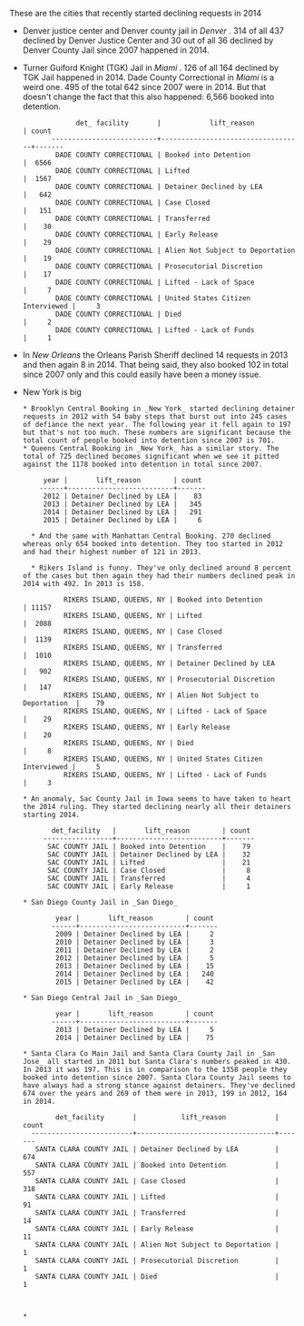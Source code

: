 

These are the cities that recently started declining requests in 2014

 * Denver justice center and Denver county jail  in _Denver_ . 314 of all 437 declined by Denver Justice Center and 30 out of all 36 declined by Denver County Jail since 2007 happened in 2014.
 * Turner Guiford Knight (TGK) Jail in _Miami_ . 126 of all 164 declined by TGK Jail happened in 2014. Dade County Correctional in _Miami_ is a weird one. 495 of the total 642 since 2007 were in 2014. But that doesn't change the fact that this also happened: 6,566 booked into detention.
    
                    det_ facility       |            lift_reason            | count
              --------------------------+-----------------------------------+-------
               DADE COUNTY CORRECTIONAL | Booked into Detention             |  6566
               DADE COUNTY CORRECTIONAL | Lifted                            |  1567
               DADE COUNTY CORRECTIONAL | Detainer Declined by LEA          |   642
               DADE COUNTY CORRECTIONAL | Case Closed                       |   151
               DADE COUNTY CORRECTIONAL | Transferred                       |    30
               DADE COUNTY CORRECTIONAL | Early Release                     |    29
               DADE COUNTY CORRECTIONAL | Alien Not Subject to Deportation  |    19
               DADE COUNTY CORRECTIONAL | Prosecutorial Discretion          |    17
               DADE COUNTY CORRECTIONAL | Lifted - Lack of Space            |     7
               DADE COUNTY CORRECTIONAL | United States Citizen Interviewed |     3
               DADE COUNTY CORRECTIONAL | Died                              |     2
               DADE COUNTY CORRECTIONAL | Lifted - Lack of Funds            |     1
      
   
* In _New Orleans_ the Orleans Parish Sheriff declined 14 requests in 2013 and then again 8 in 2014. That being said, they also booked 102 in total since 2007 only and this could easily have been a money issue.
    
* New York is big
       
      * Brooklyn Central Booking in _New York_ started declining detainer requests in 2012 with 54 baby steps that burst out into 245 cases of defiance the next year. The following year it fell again to 197 but that's not too much. These numbers are significant because the total count of people booked into detention since 2007 is 701.
      * Queens Central Booking in _New York_ has a similar story. The total of 725 declined becomes significant when we see it pitted against the 1178 booked into detention in total since 2007.
        
           year |       lift_reason        | count
          ------+--------------------------+-------
           2012 | Detainer Declined by LEA |    83
           2013 | Detainer Declined by LEA |   345
           2014 | Detainer Declined by LEA |   291
           2015 | Detainer Declined by LEA |     6
              
        * And the same with Manhattan Central Booking. 270 declined whereas only 654 booked into detention. They too started in 2012 and had their highest number of 121 in 2013.
        
        * Rikers Island is funny. They've only declined around 8 percent of the cases but then again they had their numbers declined peak in 2014 with 492. In 2013 is 158.

                RIKERS ISLAND, QUEENS, NY | Booked into Detention             | 11157
                RIKERS ISLAND, QUEENS, NY | Lifted                            |  2088
                RIKERS ISLAND, QUEENS, NY | Case Closed                       |  1139
                RIKERS ISLAND, QUEENS, NY | Transferred                       |  1010
                RIKERS ISLAND, QUEENS, NY | Detainer Declined by LEA          |   902
                RIKERS ISLAND, QUEENS, NY | Prosecutorial Discretion          |   147
                RIKERS ISLAND, QUEENS, NY | Alien Not Subject to Deportation  |    79
                RIKERS ISLAND, QUEENS, NY | Lifted - Lack of Space            |    29
                RIKERS ISLAND, QUEENS, NY | Early Release                     |    20
                RIKERS ISLAND, QUEENS, NY | Died                              |     8
                RIKERS ISLAND, QUEENS, NY | United States Citizen Interviewed |     5
                RIKERS ISLAND, QUEENS, NY | Lifted - Lack of Funds            |     3

      * An anomaly, Sac County Jail in Iowa seems to have taken to heart the 2014 ruling. They started declining nearly all their detainers starting 2014.
      
             det_facility   |       lift_reason        | count
           -----------------+--------------------------+-------
            SAC COUNTY JAIL | Booked into Detention    |    79
            SAC COUNTY JAIL | Detainer Declined by LEA |    32
            SAC COUNTY JAIL | Lifted                   |    21
            SAC COUNTY JAIL | Case Closed              |     8
            SAC COUNTY JAIL | Transferred              |     4
            SAC COUNTY JAIL | Early Release            |     1

      * San Diego County Jail in _San Diego_
      
              year |       lift_reason        | count
             ------+--------------------------+-------
              2009 | Detainer Declined by LEA |     2
              2010 | Detainer Declined by LEA |     3
              2011 | Detainer Declined by LEA |     2
              2012 | Detainer Declined by LEA |     5
              2013 | Detainer Declined by LEA |    15
              2014 | Detainer Declined by LEA |   240
              2015 | Detainer Declined by LEA |    42
              
      * San Diego Central Jail in _San Diego_

              year |       lift_reason        | count
             ------+--------------------------+-------
              2013 | Detainer Declined by LEA |     5
              2014 | Detainer Declined by LEA |    75

      * Santa Clara Co Main Jail and Santa Clara County Jail in _San Jose_ all started in 2011 but Santa Clara's numbers peaked in 430. In 2013 it was 197. This is in comparison to the 1358 people they booked into detention since 2007. Santa Clara County Jail seems to have always had a strong stance against detainers. They've declined 674 over the years and 269 of them were in 2013, 199 in 2012, 164 in 2014.

              det_facility       |           lift_reason            | count
        -------------------------+----------------------------------+-------
         SANTA CLARA COUNTY JAIL | Detainer Declined by LEA         |   674
         SANTA CLARA COUNTY JAIL | Booked into Detention            |   557
         SANTA CLARA COUNTY JAIL | Case Closed                      |   318
         SANTA CLARA COUNTY JAIL | Lifted                           |    91
         SANTA CLARA COUNTY JAIL | Transferred                      |    14
         SANTA CLARA COUNTY JAIL | Early Release                    |    11
         SANTA CLARA COUNTY JAIL | Alien Not Subject to Deportation |     1
         SANTA CLARA COUNTY JAIL | Prosecutorial Discretion         |     1
         SANTA CLARA COUNTY JAIL | Died                             |     1



      *
